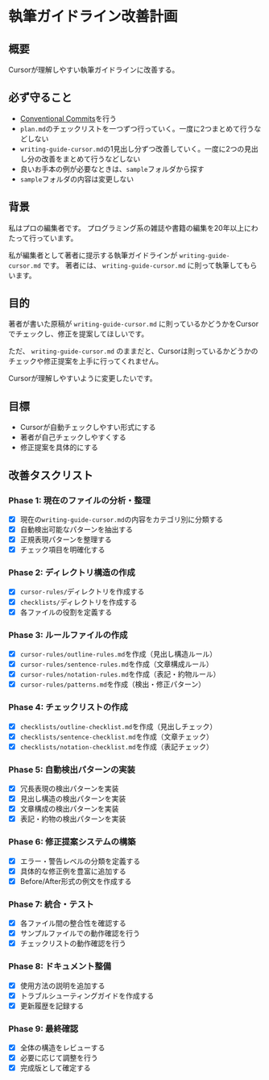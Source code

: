 # 執筆ガイドライン改善計画

## 概要

Cursorが理解しやすい執筆ガイドラインに改善する。

## 必ず守ること

- [Conventional Commits](https://www.conventionalcommits.org/ja/v1.0.0/)を行う
- `plan.md`のチェックリストを一つずつ行っていく。一度に2つまとめて行うなどしない
- `writing-guide-cursor.md`の1見出し分ずつ改善していく。一度に2つの見出し分の改善をまとめて行うなどしない
- 良いお手本の例が必要なときは、`sample`フォルダから探す
- `sample`フォルダの内容は変更しない

## 背景
私はプロの編集者です。
プログラミング系の雑誌や書籍の編集を20年以上にわたって行っています。

私が編集者として著者に提示する執筆ガイドラインが `writing-guide-cursor.md` です。
著者には、 `writing-guide-cursor.md` に則って執筆してもらいます。

## 目的
著者が書いた原稿が `writing-guide-cursor.md` に則っているかどうかをCursorでチェックし、修正を提案してほしいです。

ただ、 `writing-guide-cursor.md` のままだと、Cursorは則っているかどうかのチェックや修正提案を上手に行ってくれません。

Cursorが理解しやすいように変更したいです。

## 目標

- Cursorが自動チェックしやすい形式にする
- 著者が自己チェックしやすくする
- 修正提案を具体的にする

## 改善タスクリスト

### Phase 1: 現在のファイルの分析・整理
- [x] 現在の`writing-guide-cursor.md`の内容をカテゴリ別に分類する
- [x] 自動検出可能なパターンを抽出する
- [x] 正規表現パターンを整理する
- [x] チェック項目を明確化する

### Phase 2: ディレクトリ構造の作成
- [x] `cursor-rules/`ディレクトリを作成する
- [x] `checklists/`ディレクトリを作成する
- [x] 各ファイルの役割を定義する

### Phase 3: ルールファイルの作成
- [x] `cursor-rules/outline-rules.md`を作成（見出し構造ルール）
- [x] `cursor-rules/sentence-rules.md`を作成（文章構成ルール）
- [x] `cursor-rules/notation-rules.md`を作成（表記・約物ルール）
- [x] `cursor-rules/patterns.md`を作成（検出・修正パターン）

### Phase 4: チェックリストの作成
- [x] `checklists/outline-checklist.md`を作成（見出しチェック）
- [x] `checklists/sentence-checklist.md`を作成（文章チェック）
- [x] `checklists/notation-checklist.md`を作成（表記チェック）

### Phase 5: 自動検出パターンの実装
- [x] 冗長表現の検出パターンを実装
- [x] 見出し構造の検出パターンを実装
- [x] 文章構成の検出パターンを実装
- [x] 表記・約物の検出パターンを実装

### Phase 6: 修正提案システムの構築
- [x] エラー・警告レベルの分類を定義する
- [x] 具体的な修正例を豊富に追加する
- [x] Before/After形式の例文を作成する

### Phase 7: 統合・テスト
- [x] 各ファイル間の整合性を確認する
- [x] サンプルファイルでの動作確認を行う
- [x] チェックリストの動作確認を行う

### Phase 8: ドキュメント整備
- [x] 使用方法の説明を追加する
- [x] トラブルシューティングガイドを作成する
- [x] 更新履歴を記録する

### Phase 9: 最終確認
- [x] 全体の構造をレビューする
- [x] 必要に応じて調整を行う
- [x] 完成版として確定する
